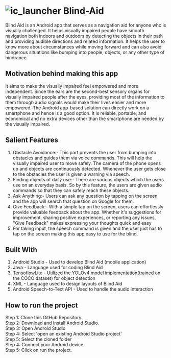 # ![ic_launcher](https://user-images.githubusercontent.com/89207778/170878029-d75dfd21-459f-4270-9966-e6864086cf3e.jpg) Blind-Aid 

Blind Aid is an Android app that serves as a navigation aid for anyone who is visually challenged. 
It helps visually impaired people have smooth navigation both indoors and outdoors by detecting the objects in their path 
and providing audible directions and related information. It helps the user to know more about circumstances while moving forward 
and can also avoid dangerous situations like bumping into people, objects, or any other type of hindrance.

## Motivation behind making this app
It aims to make the visually impaired feel empowered and more independent. 
Since the ears are the second-best sensory organs for visually impaired people after the eyes, providing most of the 
information to them through audio signals would make their lives easier and more empowered. 
The Android app-based solution can directly work on a smartphone and hence is a good option. 
It is reliable, portable, and economical and no extra devices other than the smartphone are needed by the visually impaired.

## Salient Features 
1. Obstacle Avoidance:- This part prevents the user from bumping into obstacles and guides them via voice commands. 
This will help the visually impaired user to move safely. The camera of the phone opens up and objects are continuously detected. 
Whenever the user gets close to the obstacles the user is given a warning via speech.
2. Finding objects of daily use:- There are various objects which the users use on an everyday basis. So by this feature,
the users are given audio commands so that they can safely reach these objects.
3. Ask Anything:- Users can ask any question by tapping on the screen and the app will search that question on Google for them.
4. Give Feedback:- With a simple tap on the screen, users can effortlessly provide valuable feedback about the app. Whether it's suggestions
for improvement, sharing positive experiences, or reporting any issues, "Give Feedback" makes expressing your thoughts quick and easy
5. For taking input, the speech command is given and the user just has to tap on the screen making this app easy to use for the blind.

## Built With 
1. Android Studio - Used to develop Blind Aid (mobile application)
2. Java - Language used for coding Blind Aid
3. TensoflowLite - Utilized the [YOLOv4 model implementation](https://github.com/haroonshakeel/tensorflow-yolov4-tflite)(trained on the COCO dataset) for object detection
4. XML - Language used to design layouts of Blind Aid
5. Android Speech-to-Text API - Used to handle the audio interaction

## How to run the project

Step 1: Clone this GitHub Repository. <br />
Step 2: Download and install Android Studio. <br />
Step 3: Open Android Studio <br />
Step 4: Select 'open an existing Android Studio project' <br />
Step 5: Select the cloned folder <br />
Step 4: Connect your Android device. <br />
Step 5: Click on run the project. <br />

